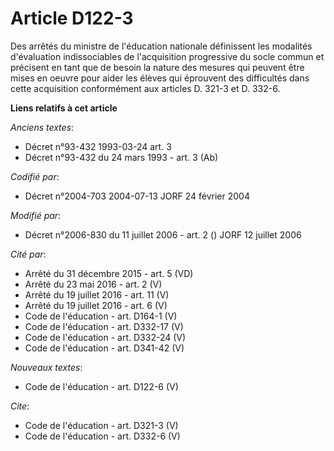 # Article D122-3

Des arrêtés du ministre de l'éducation nationale définissent les modalités d'évaluation indissociables de l'acquisition
progressive du socle commun et précisent en tant que de besoin la nature des mesures qui peuvent être mises en oeuvre pour
aider les élèves qui éprouvent des difficultés dans cette acquisition conformément aux articles D. 321-3 et D. 332-6.

**Liens relatifs à cet article**

_Anciens textes_:

  - Décret n°93-432 1993-03-24 art. 3
  - Décret n°93-432 du 24 mars 1993 - art. 3 (Ab)

_Codifié par_:

  - Décret n°2004-703 2004-07-13 JORF 24 février 2004

_Modifié par_:

  - Décret n°2006-830 du 11 juillet 2006 - art. 2 () JORF 12 juillet 2006

_Cité par_:

  - Arrêté du 31 décembre 2015 - art. 5 (VD)
  - Arrêté du 23 mai 2016 - art. 2 (V)
  - Arrêté du 19 juillet 2016 - art. 11 (V)
  - Arrêté du 19 juillet 2016 - art. 6 (V)
  - Code de l'éducation - art. D164-1 (V)
  - Code de l'éducation - art. D332-17 (V)
  - Code de l'éducation - art. D332-24 (V)
  - Code de l'éducation - art. D341-42 (V)

_Nouveaux textes_:

  - Code de l'éducation - art. D122-6 (V)

_Cite_:

  - Code de l'éducation - art. D321-3 (V)
  - Code de l'éducation - art. D332-6 (V)
